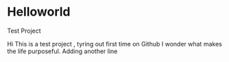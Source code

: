 # Helloworld
Test Project

Hi 
This is a test project , tyring out first time on Github
I wonder what makes the life purposeful.
Adding another line

